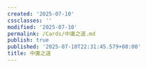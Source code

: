 ```yaml
---
created: '2025-07-10'
cssclasses: ''
modified: '2025-07-10'
permalink: /Cards/中庸之道.md
publish: true
published: '2025-07-10T22:31:45.579+08:00'
title: 中庸之道
---
```

